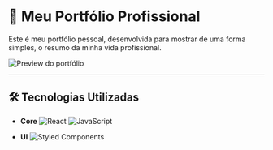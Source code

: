# 🚀 Meu Portfólio Profissional

Este é meu portfólio pessoal, desenvolvida para mostrar de uma forma simples, o resumo da minha vida profissional.

![Preview do portfólio](./public/preview-gif.gif)

---

## 🛠️ Tecnologias Utilizadas

- **Core**
  ![React](https://img.shields.io/badge/React-61DAFB?logo=react&logoColor=white&style=flat)
  ![JavaScript](https://img.shields.io/badge/JavaScript-F7DF1E?logo=javascript&logoColor=black&style=flat)

- **UI**
  ![Styled Components](https://img.shields.io/badge/Styled_Components-DB7093?logo=styled-components&logoColor=white&style=flat)
